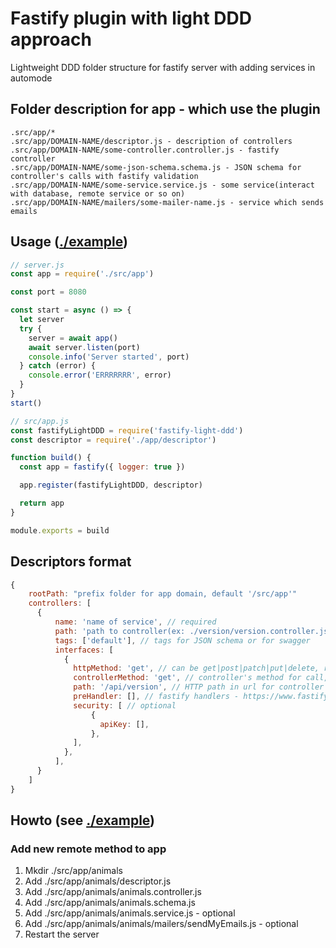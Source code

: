 # Fastify plugin with light DDD approach

Lightweight DDD folder structure for fastify server with adding services in automode
 
## Folder description for app - which use the plugin

```
.src/app/*
.src/app/DOMAIN-NAME/descriptor.js - description of controllers 
.src/app/DOMAIN-NAME/some-controller.controller.js - fastify controller
.src/app/DOMAIN-NAME/some-json-schema.schema.js - JSON schema for controller's calls with fastify validation
.src/app/DOMAIN-NAME/some-service.service.js - some service(interact with database, remote service or so on)
.src/app/DOMAIN-NAME/mailers/some-mailer-name.js - service which sends emails
```
## Usage ([./example](./example))

```js
// server.js
const app = require('./src/app')

const port = 8080

const start = async () => {
  let server
  try {
    server = await app()
    await server.listen(port)
    console.info('Server started', port)
  } catch (error) {
    console.error('ERRRRRRR', error)
  }
}
start()

// src/app.js
const fastifyLightDDD = require('fastify-light-ddd')
const descriptor = require('./app/descriptor')

function build() {
  const app = fastify({ logger: true })

  app.register(fastifyLightDDD, descriptor)

  return app
}

module.exports = build

```


## Descriptors format

```js
{
    rootPath: "prefix folder for app domain, default '/src/app'"
    controllers: [
      {
          name: 'name of service', // required
          path: 'path to controller(ex: ./version/version.controller.js)', // required
          tags: ['default'], // tags for JSON schema or for swagger
          interfaces: [
            {
              httpMethod: 'get', // can be get|post|patch|put|delete, required
              controllerMethod: 'get', // controller's method for call, required
              path: '/api/version', // HTTP path in url for controller's method, required
              preHandler: [], // fastify handlers - https://www.fastify.io/docs/v3.3.x/Routes/
              security: [ // optional
                  {
                    apiKey: [],
                  },
              ],
            },
          ],
      }
    ]
}
```

## Howto (see [./example](./example))

### Add new remote method to app

1. Mkdir ./src/app/animals
2. Add ./src/app/animals/descriptor.js
3. Add ./src/app/animals/animals.controller.js
4. Add ./src/app/animals/animals.schema.js
5. Add ./src/app/animals/animals.service.js - optional
6. Add ./src/app/animals/animals/mailers/sendMyEmails.js - optional
7. Restart the server
